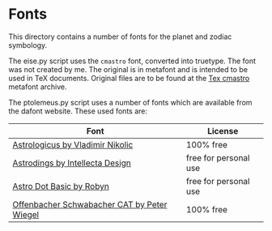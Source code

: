 # Fonts 

This directory contains a number of fonts for the planet and zodiac symbology. 

The eise.py script uses the `cmastro` font, converted into truetype. The font was not created by me. 
The original is in metafont and is intended to be used in TeX documents. Original files are to be found at
the [Tex cmastro](https://www.ctan.org/tex-archive/fonts/cmastro)
metafont archive. 

The ptolemeus.py script uses a number of fonts which are available from the dafont website. 
These used fonts are:

| Font | License | 
|------|---------|
| [Astrologicus by Vladimir Nikolic](https://www.dafont.com/astrologicus.font) | 100% free |
| [Astrodings by Intellecta Design](https://www.dafont.com/astrodings.font) | free for personal use |
| [Astro Dot Basic by Robyn](https://www.dafont.com/astrodotbasic.font) | free for personal use |
| [Offenbacher Schwabacher CAT by Peter Wiegel](https://www.dafont.com/offenbacherschwabachercat.font) | 100% free |
